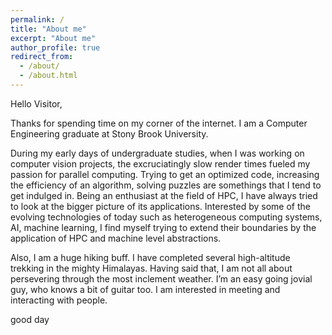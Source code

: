 ```yaml
---
permalink: /
title: "About me"
excerpt: "About me"
author_profile: true
redirect_from:
  - /about/
  - /about.html
---
```


Hello Visitor,

Thanks for spending time on my corner of the internet. I am a Computer Engineering graduate at Stony Brook University.

During my early days of undergraduate studies, when I was working on computer vision projects, the excruciatingly slow render times fueled my passion for parallel computing. Trying to get an optimized code, increasing the efficiency of an algorithm, solving puzzles are somethings that I tend to get indulged in. Being an enthusiast at the field of HPC, I have always tried to look at the bigger picture of its applications. Interested by some of the evolving technologies of today such as heterogeneous computing systems, AI, machine learning, I find myself trying to extend their boundaries by the application of HPC and machine level abstractions.

Also, I am a huge hiking buff. I have completed several high-altitude trekking in the mighty Himalayas. Having said that, I am not all about persevering through the most inclement weather. I’m an easy going jovial guy, who knows a bit of guitar too. I am interested in meeting and interacting with people.

good day

